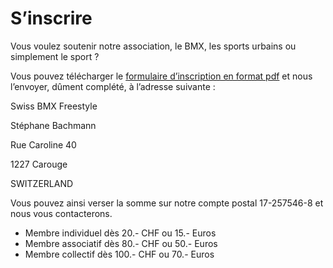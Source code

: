 # S’inscrire

<!-- Stéphane Bachmann -->

Vous voulez soutenir notre association, le BMX, les sports urbains ou simplement le sport ?

Vous pouvez télécharger le [formulaire d’inscription en format pdf](./media/sbf_formulaire_inscription1.pdf) et nous l’envoyer, dûment complété, à l’adresse suivante :

Swiss BMX Freestyle

Stéphane Bachmann

Rue Caroline 40

1227 Carouge

SWITZERLAND

Vous pouvez ainsi verser la somme sur notre compte postal 17-257546-8 et nous vous contacterons.

- Membre individuel dès 20.- CHF ou 15.- Euros
- Membre associatif dès 80.- CHF ou 50.- Euros
- Membre collectif dès 100.- CHF ou 70.- Euros
